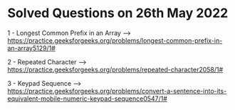# Solved Questions on 26th May 2022

1 - Longest Common Prefix in an Array --> https://practice.geeksforgeeks.org/problems/longest-common-prefix-in-an-array5129/1#

2 - Repeated Character --> https://practice.geeksforgeeks.org/problems/repeated-character2058/1#

3 - Keypad Sequence --> https://practice.geeksforgeeks.org/problems/convert-a-sentence-into-its-equivalent-mobile-numeric-keypad-sequence0547/1#
